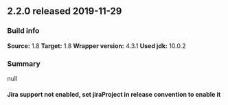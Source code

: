 ## 2.2.0 released 2019-11-29 
### Build info 
**Source:** 1.8 
**Target:** 1.8 
**Wrapper version:** 4.3.1 
**Used jdk:** 10.0.2

### Summary 
null
#### Jira support not enabled, set jiraProject in release convention to enable it 
